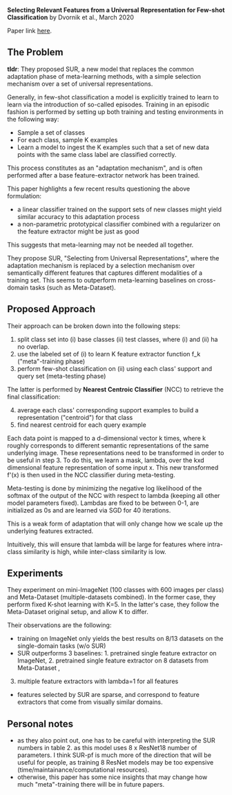 **Selecting Relevant Features from a Universal Representation for Few-shot Classification** by Dvornik et al., March 2020

Paper link [here](https://arxiv.org/pdf/2003.09338.pdf).

## The Problem
**tldr**: They proposed SUR, a new model that replaces the common adaptation phase of meta-learning methods, 
with a simple selection mechanism over a set of universal representations.

Generally, in few-shot classification a model is explicitly trained to learn to learn via the introduction of so-called episodes.
Training in an episodic fashion is performed by setting up both training and testing environments in the following way:
- Sample a set of classes
- For each class, sample K examples
- Learn a model to ingest the K examples such that a set of new data points with the same class label are classified correctly.

This process constitutes as an "adaptation mechanism", and is often performed after a base feature-extractor network has been trained.

This paper highlights a few recent results questioning the above formulation:
- a linear classifier trained on the support sets of new classes might yield similar accuracy to this adaptation process
- a non-parametric prototypical classifier combined with a regularizer on the feature extractor might be just as good

This suggests that meta-learning may not be needed all together.

They propose SUR, "Selecting from Universal Representations", where the adaptation mechanism is replaced by a selection mechanism over
semantically different features that captures different modalities of a training set. This seems to outperform
meta-learning baselines on cross-domain tasks (such as Meta-Dataset).

## Proposed Approach
Their approach can be broken down into the following steps:
1. split class set into (i) base classes (ii) test classes, where (i) and (ii) ha no overlap. 
2. use the labeled set of (i) to learn K feature extractor function f_k ("meta"-training phase)
3. perform few-shot classification on (ii) using each class' support and query set (meta-testing phase)

The latter is performed by **Nearest Centroic Classifier** (NCC) to retrieve the final classification:

4. average each class' corresponding support examples to build a representation ("centroid") for that class
5. find nearest centroid for each query example

Each data point is mapped to a d-dimensional vector k times, where k roughly corresponds to different semantic representations of the same underlying image.
These representations need to be transformed in order to be useful in step 3. 
To do this, we learn a mask, lambda, over the kxd dimensional feature representation of some input x.
This new transformed f'(x) is then used in the NCC classifier during meta-testing.

Meta-testing is done by minimizing the negative log likelihood of the softmax of the output of the NCC 
with respect to lambda (keeping all other model parameters fixed).
Lambdas are fixed to be between 0-1, are initialized as 0s and are learned via SGD for 40 iterations.

This is a weak form of adaptation that will only change how we scale up the underlying features extracted.

Intuitively, this will ensure that lambda will be large for features where intra-class similarity is high, 
while inter-class similarity is low.

## Experiments
They experiment on mini-ImageNet (100 classes with 600 images per class) and Meta-Dataset (multiple-datasets combined).
In the former case, they perform fixed K-shot learning with K=5. 
In the latter's case, they follow the Meta-Dataset original setup, and allow K to differ.

Their observations are the following:
- training on ImageNet only yields the best results on 8/13 datasets on the single-domain tasks (w/o SUR)
- SUR outperforms 3 baselines: 1. pretrained single feature extractor on ImageNet, 2. pretrained single feature extractor on 8 datasets from Meta-Dataset ,
3. multiple feature extractors with lambda=1 for all features
- features selected by SUR are sparse, and correspond to feature extractors that come from visually similar domains.

## Personal notes
- as they also point out, one has to be careful with interpreting the SUR numbers in table 2. as this model uses 8 x ResNet18 number of parameters.
I think SUR-pf is much more of the direction that will be useful for people, as training 8 ResNet models may be too expensive (time/maintainance/computational resources).
- otherwise, this paper has some nice insights that may change how much "meta"-training there will be in future papers.
